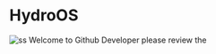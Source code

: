 # HydroOS
![ss](https://user-images.githubusercontent.com/93548443/191356304-c92fbb2a-2c27-4597-9f9b-bb88696107e5.png) 
Welcome to Github Developer please review the
